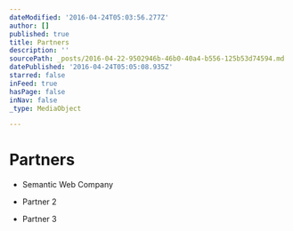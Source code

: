 ```yaml
---
dateModified: '2016-04-24T05:03:56.277Z'
author: []
published: true
title: Partners
description: ''
sourcePath: _posts/2016-04-22-9502946b-46b0-40a4-b556-125b53d74594.md
datePublished: '2016-04-24T05:05:08.935Z'
starred: false
inFeed: true
hasPage: false
inNav: false
_type: MediaObject

---
```

# Partners

* Semantic Web Company

* Partner 2

* Partner 3